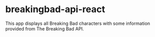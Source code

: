 # breakingbad-api-react
This app displays all Breaking Bad characters with some information provided from The Breaking Bad API.
